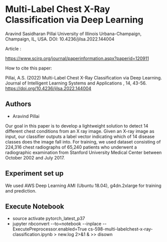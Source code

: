 # Multi-Label Chest X-Ray Classification via Deep Learning

Aravind Sasidharan Pillai
University of Illinois Urbana-Champaign, Champaign, IL, USA.
DOI: 10.4236/jilsa.2022.144004 

Article : 

https://www.scirp.org/journal/paperinformation.aspx?paperid=120911

How to cite this paper: 

Pillai, A.S. (2022)
Multi-Label Chest X-Ray Classification via
Deep Learning. Journal of Intelligent Learning
Systems and Applications , 14, 43-56.
https://doi.org/10.4236/jilsa.2022.144004


Authors
--------------
- Aravind Pillai


Our goal in this paper is to develop a lightweight solution to detect 14 different chest conditions from an X ray image. Given an X-ray image as input, our classifier outputs a label vector indicating which of 14 disease classes does the image fall into. For training, we used dataset consisting of 224,316 chest radiographs of 65,240 patients who underwent a radiographic examination from Stanford University Medical Center between October 2002 and July 2017.


Experiment set up
-----------------
We used AWS Deep Learning AMI (Ubuntu 18.04), g4dn.2xlarge for training and prediction.

Execute Notebook
-----------------
- source activate pytorch_latest_p37     
- jupyter nbconvert --to=notebook --inplace --ExecutePreprocessor.enabled=True cs-598-multi-labelchest-x-ray-classification.ipynb > new.log 2>&1 & >> disown   



